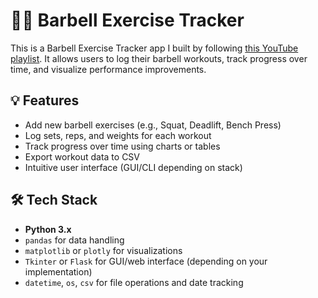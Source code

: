 # 🏋️‍♂️ Barbell Exercise Tracker

This is a Barbell Exercise Tracker app I built by following [this YouTube playlist](https://www.youtube.com/playlist?list=PL-Y17yukoyy0sT2hoSQxn1TdV0J7-MX4K). It allows users to log their barbell workouts, track progress over time, and visualize performance improvements.

## 💡 Features

- Add new barbell exercises (e.g., Squat, Deadlift, Bench Press)
- Log sets, reps, and weights for each workout
- Track progress over time using charts or tables
- Export workout data to CSV
- Intuitive user interface (GUI/CLI depending on stack)

## 🛠 Tech Stack

- **Python 3.x**
- `pandas` for data handling
- `matplotlib` or `plotly` for visualizations
- `Tkinter` or `Flask` for GUI/web interface (depending on your implementation)
- `datetime`, `os`, `csv` for file operations and date tracking

